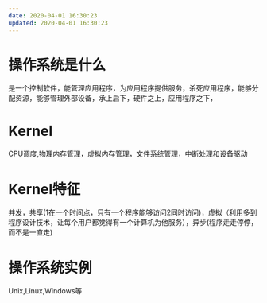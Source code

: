 ```yaml
---
date: 2020-04-01 16:30:23
updated: 2020-04-01 16:30:23
---
```


# 操作系统是什么
 是一个控制软件，能管理应用程序，为应用程序提供服务，杀死应用程序，能够分配资源，能够管理外部设备，承上启下，硬件之上，应用程序之下，
# Kernel
 CPU调度,物理内存管理，虚拟内存管理，文件系统管理，中断处理和设备驱动
# Kernel特征
 并发，共享(1在一个时间点，只有一个程序能够访问2同时访问)，虚拟（利用多到程序设计技术，让每个用户都觉得有一个计算机为他服务），异步(程序走走停停，而不是一直走)
<!-- more -->
# 操作系统实例
 Unix,Linux,Windows等